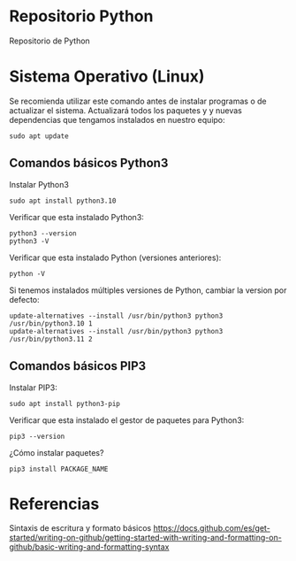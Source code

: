 # Repositorio Python
Repositorio de Python

# Sistema Operativo (Linux)
Se recomienda utilizar este comando antes de instalar programas o de actualizar el sistema.
Actualizará todos los paquetes y y nuevas dependencias que tengamos instalados en nuestro equipo:
```
sudo apt update
```
## Comandos básicos Python3
Instalar Python3
```
sudo apt install python3.10
```
Verificar que esta instalado Python3:
```
python3 --version
python3 -V
```
Verificar que esta instalado Python (versiones anteriores):
```
python -V
```
Si tenemos instalados múltiples versiones de Python, cambiar la version por defecto:
```
update-alternatives --install /usr/bin/python3 python3 /usr/bin/python3.10 1
update-alternatives --install /usr/bin/python3 python3 /usr/bin/python3.11 2
```
## Comandos básicos PIP3
Instalar PIP3:
```
sudo apt install python3-pip
```
Verificar que esta instalado el gestor de paquetes para Python3:
```
pip3 --version
```
¿Cómo instalar paquetes?
```
pip3 install PACKAGE_NAME
```
# Referencias
Sintaxis de escritura y formato básicos
https://docs.github.com/es/get-started/writing-on-github/getting-started-with-writing-and-formatting-on-github/basic-writing-and-formatting-syntax
